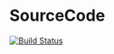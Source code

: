 SourceCode
==================

[![Build Status](https://travis-ci.org/phpactor/source-code.svg?branch=master)](https://travis-ci.org/phpactor/source-code)
